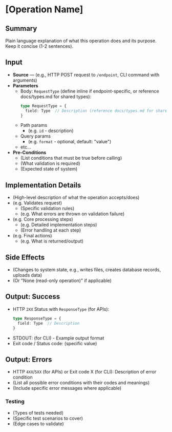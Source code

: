 <!--
Usage Guide:
This template provides a consistent structure for documenting API endpoints and CLI commands.
Adapt sections to fit your specific operation's needs:

- For API endpoints: Include HTTP method, path, body, query params as applicable
- For CLI commands: Include args, flags, and command structure
- Omit sections that don't apply (e.g., Path params if none exist, Body if GET request)
- Add inline type definitions for request/response schemas (don't add to docs/types.md)
- Reference docs/types.md only for shared primitives (Blob, BundleSummary, BundleManifest)
- Adjust parameter sections based on what your operation actually uses
- Keep the overall structure consistent but flexible to your needs
-->

# [Operation Name]

## Summary

Plain language explanation of what this operation does and its purpose. Keep it concise (1-2 sentences).

## Input

- **Source** — (e.g., HTTP POST request to `/endpoint`, CLI command with arguments)
- **Parameters**
  - Body: `RequestType` (define inline if endpoint-specific, or reference docs/types.md for shared types):
    ```typescript
    type RequestType = {
      field: Type  // Description (reference docs/types.md for shared types like Blob)
    }
    ```
  - Path params
    - (e.g. `id` - description)
  - Query params
    - (e.g. `format` - optional, default: "value")
  - etc...
- **Pre-Conditions**
  - (List conditions that must be true before calling)
  - (What validation is required)
  - (Expected state of system)

## Implementation Details

- (High-level description of what the operation accepts/does)
- (e.g. Validates request)
  - (Specific validation rules)
  - (e.g. What errors are thrown on validation failure)
- (e.g. Core processing steps)
  - (e.g. Detailed implementation steps)
  - (Error handling at each step)
- (e.g. Final actions)
  - (e.g. What is returned/output)

## Side Effects

- (Changes to system state, e.g., writes files, creates database records, uploads data)
- (Or "None (read-only operation)" if applicable)

## Output: Success

- HTTP `2XX` Status with `ResponseType` (for APIs):
  ```typescript
  type ResponseType = {
    field: Type  // Description
  }
  ```
- STDOUT: (for CLI) - Example output format
- Exit code / Status code: (specific value)

## Output: Errors

- HTTP `4XX`/`5XX` (for APIs) or Exit code X (for CLI): Description of error condition
- (List all possible error conditions with their codes and meanings)
- (Include specific error messages where applicable)

### Testing
- (Types of tests needed)
- (Specific test scenarios to cover)
- (Edge cases to validate)

